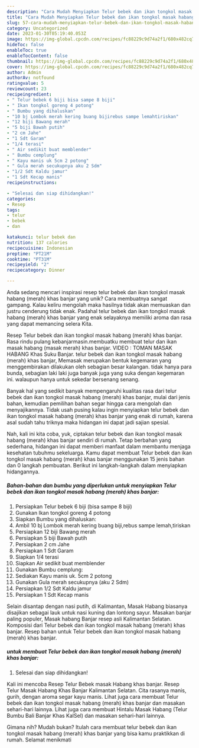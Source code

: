 ```yaml
---
description: "Cara Mudah Menyiapkan Telur bebek dan ikan tongkol masak habang (merah) khas banjar yang Enak"
title: "Cara Mudah Menyiapkan Telur bebek dan ikan tongkol masak habang (merah) khas banjar yang Enak"
slug: 57-cara-mudah-menyiapkan-telur-bebek-dan-ikan-tongkol-masak-habang-merah-khas-banjar-yang-enak
category: Uncategorized
date: 2023-01-30T05:19:40.053Z
image: https://img-global.cpcdn.com/recipes/fc88229c9d74a2f1/680x482cq70/telur-bebek-dan-ikan-tongkol-masak-habang-merah-khas-banjar-foto-resep-utama.jpg
hideToc: false
enableToc: true
enableTocContent: false
thumbnail: https://img-global.cpcdn.com/recipes/fc88229c9d74a2f1/680x482cq70/telur-bebek-dan-ikan-tongkol-masak-habang-merah-khas-banjar-foto-resep-utama.jpg
cover: https://img-global.cpcdn.com/recipes/fc88229c9d74a2f1/680x482cq70/telur-bebek-dan-ikan-tongkol-masak-habang-merah-khas-banjar-foto-resep-utama.jpg
author: Admin
authorAv: notfound
ratingvalue: 5
reviewcount: 23
recipeingredient:
- " Telur bebek 6 biji bisa sampe 8 biji"
- " Ikan tongkol goreng 4 potong"
- " Bumbu yang dihaluskan"
- "10 bj Lombok merah kering buang bijirebus sampe lemahtiriskan"
- "12 biji Bawang merah"
- "5 biji Bawah putih"
- "2 cm Jahe"
- "1 Sdt Garam"
- "1/4 terasi"
- " Air sedikit buat memblender"
- " Bumbu cemplung"
- " Kayu manis uk 5cm 2 potong"
- " Gula merah secukupnya aku 2 Sdm"
- "1/2 Sdt Kaldu jamur"
- "1 Sdt Kecap manis"
recipeinstructions:

- "Selesai dan siap dihidangkan!"
categories:
- Resep
tags:
- telur
- bebek
- dan

katakunci: telur bebek dan 
nutrition: 137 calories
recipecuisine: Indonesian
preptime: "PT21M"
cooktime: "PT31M"
recipeyield: "2"
recipecategory: Dinner

---
```





Anda sedang mencari inspirasi resep telur bebek dan ikan tongkol masak habang (merah) khas banjar yang unik? Cara membuatnya sangat gampang. Kalau keliru mengolah maka hasilnya tidak akan memuaskan dan justru cenderung tidak enak. Padahal telur bebek dan ikan tongkol masak habang (merah) khas banjar yang enak selayaknya memiliki aroma dan rasa yang dapat memancing selera Kita.





Resep Telur bebek dan ikan tongkol masak habang (merah) khas banjar. Rasa rindu pulang kebanjarmasin.membuatku membuat telur dan ikan masak habang (masak merah) khas banjar. VIDEO : TOMAN MASAK HABANG Khas Suku Banjar. telur bebek dan ikan tongkol masak habang (merah) khas banjar, Memasak merupakan bentuk kegemaran yang menggembirakan dilakukan oleh sebagian besar kalangan. tidak hanya para bunda, sebagian laki laki juga banyak juga yang suka dengan kegemaran ini. walaupun hanya untuk sekedar bersenang senang.

Banyak hal yang sedikit banyak mempengaruhi kualitas rasa dari telur bebek dan ikan tongkol masak habang (merah) khas banjar, mulai dari jenis bahan, kemudian pemilihan bahan segar hingga cara mengolah dan menyajikannya. Tidak usah pusing kalau ingin menyiapkan telur bebek dan ikan tongkol masak habang (merah) khas banjar yang enak di rumah, karena asal sudah tahu triknya maka hidangan ini dapat jadi sajian spesial.






Nah, kali ini kita coba, yuk, ciptakan telur bebek dan ikan tongkol masak habang (merah) khas banjar sendiri di rumah. Tetap berbahan yang sederhana, hidangan ini dapat memberi manfaat dalam membantu menjaga kesehatan tubuhmu sekeluarga. Kamu dapat membuat Telur bebek dan ikan tongkol masak habang (merah) khas banjar menggunakan 15 jenis bahan dan 0 langkah pembuatan. Berikut ini langkah-langkah dalam menyiapkan hidangannya.

<!--inarticleads1-->

##### Bahan-bahan dan bumbu yang diperlukan untuk menyiapkan Telur bebek dan ikan tongkol masak habang (merah) khas banjar:

1. Persiapkan  Telur bebek 6 biji (bisa sampe 8 biji)
1. Gunakan  Ikan tongkol goreng 4 potong
1. Siapkan  Bumbu yang dihaluskan:
1. Ambil 10 bj Lombok merah kering buang biji,rebus sampe lemah,tiriskan
1. Persiapkan 12 biji Bawang merah
1. Persiapkan 5 biji Bawah putih
1. Persiapkan 2 cm Jahe
1. Persiapkan 1 Sdt Garam
1. Siapkan 1/4 terasi
1. Siapkan  Air sedikit buat memblender
1. Gunakan  Bumbu cemplung:
1. Sediakan  Kayu manis uk. 5cm 2 potong
1. Gunakan  Gula merah secukupnya (aku 2 Sdm)
1. Persiapkan 1/2 Sdt Kaldu jamur
1. Persiapkan 1 Sdt Kecap manis


Selain disantap dengan nasi putih, di Kalimantan, Masak Habang biasanya disajikan sebagai lauk untuk nasi kuning dan lontong sayur. Masakan banjar paling populer, Masak habang Banjar resep asli Kalimantan Selatan. Komposisi dari Telur bebek dan ikan tongkol masak habang (merah) khas banjar. Resep bahan untuk Telur bebek dan ikan tongkol masak habang (merah) khas banjar. 

<!--inarticleads2-->

#####  untuk membuat Telur bebek dan ikan tongkol masak habang (merah) khas banjar:


1. Selesai dan siap dihidangkan!

Kali ini mencoba Resep Telur Bebek masak Habang khas banjar. Resep Telur Masak Habang Khas Banjar Kalimantan Selatan. Cita rasanya manis, gurih, dengan aroma segar kayu manis. Lihat juga cara membuat Telur bebek dan ikan tongkol masak habang (merah) khas banjar dan masakan sehari-hari lainnya. Lihat juga cara membuat Hintalu Masak Habang (Telur Bumbu Bali Banjar Khas KalSel) dan masakan sehari-hari lainnya. 

Gimana nih? Mudah bukan? Itulah cara membuat telur bebek dan ikan tongkol masak habang (merah) khas banjar yang bisa kamu praktikkan di rumah. Selamat menikmati
